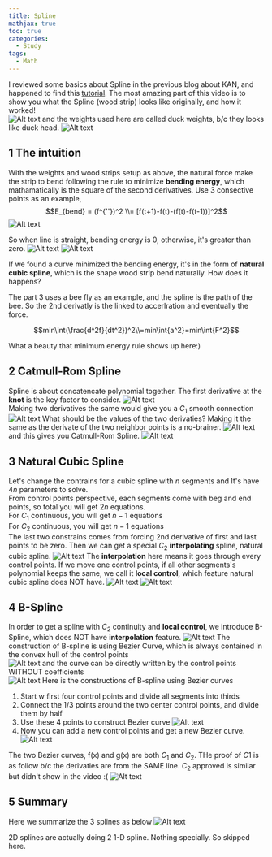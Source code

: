 ```yaml
---
title: Spline
mathjax: true
toc: true
categories:
  - Study 
tags:
  - Math
---
```


I reviewed some basics about Spline in the previous blog about KAN, and happened to find this [tutorial](https://www.youtube.com/watch?v=YMl25iCCRew). The most amazing part of this video is to show you what the Spline (wood strip) looks like originally, and how it worked!  
![Alt text](/code23/assets/images/2024/24-05-06-Spline_files/spline.png)
and the weights used here are called duck weights, b/c they looks like duck head.
![Alt text](/code23/assets/images/2024/24-05-06-Spline_files/duck.png)

## 1 The intuition
With the weights and wood strips setup as above, the natural force make the strip to bend following the rule to minimize **bending energy**, which mathamatically is the square of the second derivatives. Use 3 consective points as an example, 
$$E_{bend} = (f^{''})^2 \\= [f(t+1)-f(t)-(f(t)-f(t-1))]^2$$
![Alt text](/code23/assets/images/2024/24-05-06-Spline_files/bending.png) 

So when line is straight, bending energy is 0, otherwise, it's greater than zero.
![Alt text](/code23/assets/images/2024/24-05-06-Spline_files/bending0.png)
![Alt text](/code23/assets/images/2024/24-05-06-Spline_files/bending1.png)

If we found a curve minimized the bending energy, it's in the form of **natural cubic spline**, which is the shape wood strip bend naturally. How does it happens?  

The part 3 uses a bee fly as an example, and the spline is the path of the bee. So the 2nd derivatly is the linked to accerlration and eventually the force.    

$$min\int(\frac{d^2f}{dt^2})^2\\=min\int{a^2}=min\int{F^2}$$  

What a beauty that minimum energy rule shows up here:)


## 2 Catmull-Rom Spline
Spline is about concatencate polynomial together. The first derivative at the **knot** is the key factor to consider. 
![Alt text](/code23/assets/images/2024/24-05-06-Spline_files/knot.png)  
Making two derivatives the same would give you a $C_1$ smooth connection
![Alt text](/code23/assets/images/2024/24-05-06-Spline_files/c1.png)
What should be the values of the two derivaties? Making it the same as the derivate of the two neighbor points is a no-brainer.
![Alt text](/code23/assets/images/2024/24-05-06-Spline_files/crs0.png)
and this gives you Catmull-Rom Spline. 
![Alt text](/code23/assets/images/2024/24-05-06-Spline_files/crs.png) 

## 3 Natural Cubic Spline
Let's change the contrains for a cubic spline with $n$ segments and It's have $4n$ parameters to solve.  
From control points perspective, each segments come with beg and end points, so total you will get $2n$ equations.  
For $C_1$ continuous, you will get $n-1$ equations   
For $C_2$ continuous, you will get $n-1$ equations  
The last two constrains comes from forcing 2nd derivative of first and last points to be zero.
Then we can get a special $C_2$ **interpolating** spline, natural cubic spline. 
![Alt text](/code23/assets/images/2024/24-05-06-Spline_files/c2.png)
The **interpolation** here means it goes through every control points. 
If we move one control points, if all other segments's polynomial keeps the same, we call it **local control**, which feature natural cubic spline does NOT have.
![Alt text](/code23/assets/images/2024/24-05-06-Spline_files/localcontrol0.png)
![Alt text](/code23/assets/images/2024/24-05-06-Spline_files/localcontrol1.png)

## 4 B-Spline
In order to get a spline with $C_2$ continuity and **local control**, we introduce B-Spline, which does NOT have **interpolation** feature. 
![Alt text](/code23/assets/images/2024/24-05-06-Spline_files/bspline.png)
The construction of B-spline is using Bezier Curve, which is always contained in the convex hull of the control points  
![Alt text](/code23/assets/images/2024/24-05-06-Spline_files/beziercurve.png)
and the curve can be directly written by the control points WITHOUT coefficients  
![Alt text](/code23/assets/images/2024/24-05-06-Spline_files/beziercurve2.png)
Here is the constructions of B-spline using Bezier curves
1. Start w first four control points and divide all segments into thirds
2. Connect the 1/3 points around the two center control points, and divide them by half
3. Use these 4 points to construct Bezier curve
![Alt text](/code23/assets/images/2024/24-05-06-Spline_files/construct1.png)
4. Now you can add a new control points and get a new Bezier curve. 
![Alt text](/code23/assets/images/2024/24-05-06-Spline_files/construct2.png)

The two Bezier curves, f(x) and g(x) are both $C_1$ and $C_2$. THe proof of $C1$ is as follow b/c the derivaties are from the SAME line. $C_2$ approved is similar but didn't show in the video :(
![Alt text](/code23/assets/images/2024/24-05-06-Spline_files/bc1.png) 

## 5 Summary
Here we summarize the 3 splines as below
![Alt text](/code23/assets/images/2024/24-05-06-Spline_files/summary.png)

2D splines are actually doing 2 1-D spline. Nothing specially. So skipped here. 